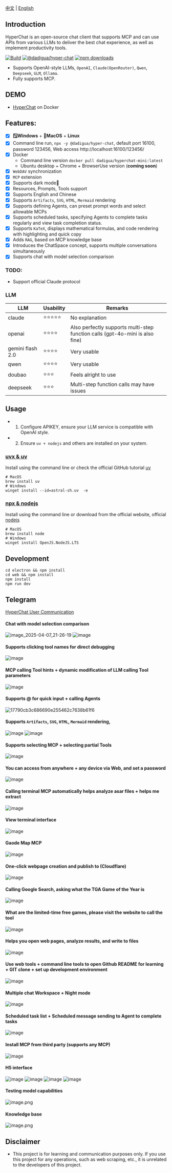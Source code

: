 [中文](README.zh.md) | [English](README.md)


## Introduction

HyperChat is an open-source chat client that supports MCP and can use APIs from various LLMs to deliver the best chat experience, as well as implement productivity tools.

[![Build](https://github.com/BigSweetPotatoStudio/HyperChat/actions/workflows/build.yml/badge.svg)](https://github.com/BigSweetPotatoStudio/HyperChat/actions/workflows/build.yml)
[![@dadigua/hyper-chat](https://img.shields.io/npm/v/%40dadigua%2Fhyper-chat)](https://www.npmjs.com/package/@dadigua/hyper-chat)
[![npm downloads](https://img.shields.io/npm/dm/@dadigua/hyper-chat)](https://npm-stat.com/charts.html?package=@dadigua/hyper-chat)


* Supports OpenAI-style LLMs, `OpenAI`, `Claude(OpenRouter)`, `Qwen`, `Deepseek`, `GLM`, `Ollama`.
* Fully supports MCP.

## DEMO

* [HyperChat](https://hyperchat.dadigua.men/123456/) on Docker

## Features: 

- [x] **🪟Windows** + **🍏MacOS** + **Linux**
- [x] Command line run, `npx -y @dadigua/hyper-chat`, default port 16100, password 123456, Web access http://localhost:16100/123456/
- [x] Docker 
    * Command line version `docker pull dadigua/hyperchat-mini:latest`
    * Ubuntu desktop + Chrome + BrowserUse version (**coming soon**)
- [x] `WebDAV` synchronization
- [x] `MCP` extension
- [x] Supports dark mode🌙
- [x] Resources, Prompts, Tools support
- [x] Supports English and Chinese
- [x] Supports `Artifacts`, `SVG`, `HTML`, `Mermaid` rendering
- [x] Supports defining Agents, can preset prompt words and select allowable MCPs
- [x] Supports scheduled tasks, specifying Agents to complete tasks regularly and view task completion status.
- [x] Supports `KaTeX`, displays mathematical formulas, and code rendering with highlighting and quick copy
- [x] Adds `RAG`, based on MCP knowledge base
- [x] Introduces the ChatSpace concept, supports multiple conversations simultaneously
- [x] Supports chat with model selection comparison

### TODO:

- Support official Claude protocol

### LLM

| LLM      | Usability    | Remarks                         |
| -------- | ------ | -------------------------- |
| claude   | ⭐⭐⭐⭐⭐  | No explanation                    |
| openai   | ⭐⭐⭐⭐ | Also perfectly supports multi-step function calls (gpt-4o-mini is also fine) |
| gemini flash 2.0   | ⭐⭐⭐⭐ | Very usable |
| qwen       | ⭐⭐⭐⭐    | Very usable                 |
| doubao       | ⭐⭐⭐    | Feels alright to use                   |
| deepseek | ⭐⭐⭐      | Multi-step function calls may have issues       |

## Usage

* 1. Configure APIKEY, ensure your LLM service is compatible with OpenAI style.
* 2. Ensure `uv + nodejs` and others are installed on your system.

### [uvx & uv](https://github.com/astral-sh/uv)

Install using the command line or check the official GitHub tutorial [uv](https://github.com/astral-sh/uv)

```
# MacOS
brew install uv
# Windows
winget install --id=astral-sh.uv  -e
```
### [npx & nodejs](https://nodejs.org/en)

Install using the command line or download from the official website, official [nodejs](https://nodejs.org/en)
```
# MacOS
brew install node
# Windows
winget install OpenJS.NodeJS.LTS
```

## Development

```
cd electron && npm install
cd web && npm install
npm install
npm run dev
```

## Telegram

[HyperChat User Communication](https://t.me/dadigua001)

#### Chat with model selection comparison
![image_2025-04-07_21-26-19](https://github.com/user-attachments/assets/e8691cd7-0518-4da8-90f2-7dfd8b864a09)
![image](https://github.com/user-attachments/assets/c9cd15c8-9bce-4df9-b2b2-5fc4e9224ea6)

#### Supports clicking tool names for direct debugging
![image](https://github.com/user-attachments/assets/a9b22e98-d7b7-497a-93aa-c1501763fb8a)

#### MCP calling Tool hints + dynamic modification of LLM calling Tool parameters
![image](https://github.com/user-attachments/assets/080320e3-37d2-4f5a-ae3d-3517b3d692ad)

#### Supports @ for quick input + calling Agents
![17790cb3c686690e255462c7638b61f6](https://github.com/user-attachments/assets/12fd824c-cad7-4dd7-8df3-699c1da8d1cf)

#### Supports `Artifacts`, `SVG`, `HTML`, `Mermaid` rendering,
![image](https://github.com/user-attachments/assets/d823c671-e989-4f40-aadb-0bc0f3b35175)
![image](https://github.com/user-attachments/assets/869b03fe-f025-4d6d-945c-8dac13d37ee0)

#### Supports selecting MCP + selecting partial Tools
![image](https://github.com/user-attachments/assets/9a297608-90be-4960-a4f1-ae627965486b)

#### You can access from anywhere + any device via Web, and set a password
![image](https://github.com/user-attachments/assets/a9825e5b-da6d-4e0a-852f-177a3f6df992)

#### Calling terminal MCP automatically helps analyze asar files + helps me extract
![image](https://github.com/user-attachments/assets/f9cc12cd-0c7e-4f2d-9649-4bb31240f4a6)

#### View terminal interface
![image](https://github.com/user-attachments/assets/009317f2-d49b-432a-bb46-a15133d12f9f)

#### Gaode Map MCP
![image](https://github.com/user-attachments/assets/549e8fee-085d-4e8a-86a8-184ebe1053e6)

#### One-click webpage creation and publish to (Cloudflare)
![image](https://github.com/user-attachments/assets/b558cf5c-8b07-4621-a95b-fa1c33181414)


#### Calling Google Search, asking what the TGA Game of the Year is
![image](https://github.com/user-attachments/assets/36500a06-2260-4727-bfd2-5fedc72e6d58)

#### What are the limited-time free games, please visit the website to call the tool
![image](https://github.com/user-attachments/assets/8961ef09-1498-4730-b25d-75b1dedbc7e5)

#### Helps you open web pages, analyze results, and write to files
![image](https://github.com/user-attachments/assets/a036dcf8-ffb4-4070-ac4f-a3b0533f66c2)


#### Use web tools + command line tools to open Github README for learning + GIT clone + set up development environment
![image](https://github.com/user-attachments/assets/fd0d737e-0eaa-4410-85e0-27fd45f0e5a5)


#### Multiple chat Workspace + Night mode
![image](https://github.com/user-attachments/assets/ca9d77d7-d023-431f-8359-6023ab3e338a)

#### Scheduled task list + Scheduled message sending to Agent to complete tasks
![image](https://github.com/user-attachments/assets/302a767c-bd00-48e4-ac41-5443d98a4708)

#### Install MCP from third party (supports any MCP)
![image](https://github.com/user-attachments/assets/8580f194-139c-4d1c-b423-68627663232c)

#### H5 interface
![image](https://github.com/user-attachments/assets/e8349fb5-c98e-4fef-a93d-778079a27237)
![image](https://github.com/user-attachments/assets/8a381114-6b26-4af2-90f2-270c0e85e819)
![image](https://github.com/user-attachments/assets/b1487b6b-2cbc-46d8-ab1e-a335417c23ce)
![image](https://github.com/user-attachments/assets/3a51dab9-375b-479b-8c6b-74a1be0dd037)


#### Testing model capabilities
![image.png](./images/image48.png)

#### Knowledge base
![image.png](./images/image50.png)

## Disclaimer

* This project is for learning and communication purposes only. If you use this project for any operations, such as web scraping, etc., it is unrelated to the developers of this project.